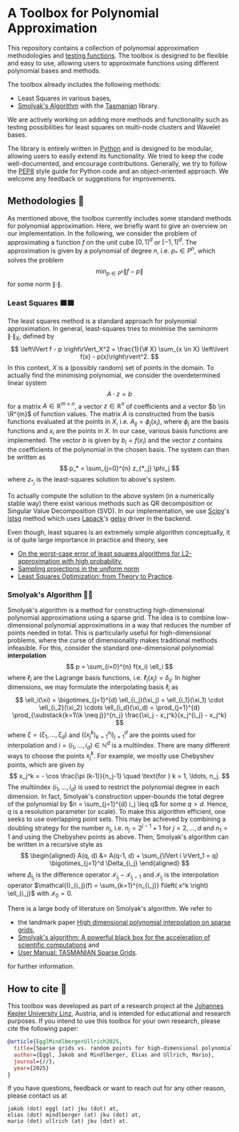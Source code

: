# A Toolbox for Polynomial Approximation

This repository contains a collection of polynomial approximation methodologies and [testing functions](https://www.sfu.ca/~ssurjano/integration.html). The toolbox is designed to be flexible and easy to use, allowing users to approximate functions using different polynomial bases and methods.

The toolbox already includes the following methods:
- Least Squares in various bases,
- [Smolyak's Algorithm](https://encyclopediaofmath.org/wiki/Smolyak_algorithm) with the [Tasmanian](https://github.com/ORNL/TASMANIAN) library.

We are actively working on adding more methods and functionality such as testing possibilities for least squares on multi-node clusters and Wavelet bases.

The library is entirely written in [Python](https://www.python.org) and is designed to be modular, allowing users to easily extend its functionality. We tried to keep the code well-documented, and encourage contributions. Generally, we try to follow the [PEP8](https://peps.python.org/pep-0008/) style guide for Python code and an object-oriented approach.
We welcome any feedback or suggestions for improvements.

## Methodologies 🧮

As mentioned above, the toolbox currently includes some standard methods for polynomial approximation. Here, we briefly want to give an overview on our implementation. In the following, we consider the problem of approximating a function $f$ on the unit cube $[0,1]^d$ or $[-1,1]^d$. The approximation is given by a polynomial of degree $n$, i.e. $p_* \in P^n$, which solves the problem
$$
    \min_{p \in P^n} \left\lVert f - p \right\rVert
$$
for some norm $\left\lVert \cdot \right\rVert$.

### Least Squares 🟧🟩

The least squares method is a standard approach for polynomial approximation. In general, least-squares tries to minimise the seminorm $\left\lVert \cdot \right\rVert_X$, defined by
$$
    \left\lVert f - p \right\rVert_X^2 = \frac{1}{\# X} \sum_{x \in X} \left\lvert f(x) - p(x)\right\rvert^2.
$$
In this context, $X$ is a (possibly random) set of points in the domain. To actually find the minimising polynomial, we consider the overdetermined linear system
$$
    A \cdot z = b
$$
for a matrix $A \in \mathbb{R}^{m \times n}$, a vector $z \in \mathbb{R}^n$ of coefficients and a vector $b \in \R^{m}$ of function values. The matrix $A$ is constructed from the basis functions evaluated at the points in $X$, i.e. $A_{ij} = \phi_j(x_i)$, where $\phi_j$ are the basis functions and $x_i$ are the points in $X$. In our case, various basis functions are implemented. The vector $b$ is given by $b_i = f(x_i)$ and the vector $z$ contains the coefficients of the polynomial in the chosen basis. The system can then be written as
$$
    p_* = \sum_{j=0}^{n} z_{*_j} \phi_j
$$
where $z_{*_j}$ is the least-squares solution to above's system.

To actually compute the solution to the above system (in a numerically stable way) there exist various methods such as QR decomposition or Singular Value Decomposition (SVD). In our implementation, we use [Scipy](https://scipy.org)'s [lstsq](https://docs.scipy.org/doc/scipy/reference/generated/scipy.linalg.lstsq.html) method which uses [Lapack](https://www.netlib.org/lapack/)'s [gelsy](https://www.netlib.org/lapack/explore-html/dc/d8b/group__gelsy.html) driver in the backend.

Even though, least squares is an extremely simple algorithm conceptually, it is of quite large importance in practice and theory, see

- [On the worst-case error of least squares algorithms for L2-approximation with high probability](https://arxiv.org/abs/2003.11947),
- [Sampling projections in the uniform norm](https://arxiv.org/abs/2401.02220)
- [Least Squares Optimization: from Theory to Practice](https://arxiv.org/abs/2002.11051).

### Smolyak's Algorithm 🤯🚀

Smolyak's algorithm is a method for constructing high-dimensional polynomial approximations using a sparse grid. The idea is to combine low-dimensional polynomial approximations in a way that reduces the number of points needed in total. This is particularly useful for high-dimensional problems, where the curse of dimensionality makes traditional methods infeasible. For this, consider the standard one-dimensional polynomial __interpolation__
$$
    p = \sum_{i=0}^{n} f(x_i) \ell_i
$$
where $\ell_i$ are the Lagrange basis functions, i.e. $\ell_i(x_j) = \delta_{ij}$. In higher dimensions, we may formulate the interpolating basis $\ell_i$ as
$$
    \ell_i(\xi) = \bigotimes_{j=1}^{d} \ell_{i_j}(\xi_j) = \ell_{i_1}(\xi_1) \cdot \ell_{i_2}(\xi_2) \cdots \ell_{i_d}(\xi_d) = \prod_{j=1}^{d} \prod_{\substack{k=1\\k \neq j}}^{n_j} \frac{\xi_j - x_j^k}{x_j^{i_j} - x_j^k}
$$
where $\xi = (\xi_1, \ldots, \xi_d)$ and $\left( \left( x_j^k \right)_{k=1}^{n_j}\right)_{j=1}^d$ are the points used for interpolation and $i = (i_1, \dots, i_d) \in \mathbb{N}^d$ is a multiindex. There are many different ways to choose the points $x_j^k$. For example, we mostly use Chebyshev points, which are given by
$$
    x_j^k = - \cos \frac{\pi (k-1)}{n_j-1} \quad \text{for } k = 1, \ldots, n_j.
$$
The multiindex $(i_1, \ldots, i_d)$ is used to restrict the polynomial degree in each dimension. In fact, Smolyak's construction upper-bounds the total degree of the polynomial by $n = \sum_{j=1}^{d} i_j \leq q$ for some $q > d$. Hence, $q$ is a resolution parameter (or scale). To make this algorithm efficient, one seeks to use overlapping point sets. This may be achieved by combining a doubling strategy for the number $n_j$, i.e. $n_j = 2^{j-1}+1$ for $j = 2, \dots, d$ and $n_1=1$ and using the Chebyshev points as above. Then, Smolyak's algorithm can be written in a recursive style as
$$
    \begin{aligned}
        A(q, d) &= A(q-1, d) + \sum_{\lVert i \rVert_1 = q} \bigotimes_{j=1}^d \Delta_{i_j}
    \end{aligned}
$$
where $\Delta_{i_j}$ is the difference operator $\mathcal{I}_{i_j} - \mathcal{I}_{i_j-1}$ and $\mathcal{I}_{i_j}$ is the interpolation operator $\mathcal{I}_{i_j}(f) = \sum_{k=1}^{n_{i_j}} f\left( x^k \right) \ell_{i_j}$ with $\mathcal{I_0=0}$.

There is a large body of literature on Smolyak's algorithm. We refer to

- the landmark paper [High dimensional polynomial interpolation on sparse grids](https://link.springer.com/article/10.1023/A:1018977404843),
- [Smolyak's algorithm: A powerful black box for the acceleration of scientific computations](https://arxiv.org/abs/1703.08872) and
- [User Manual: TASMANIAN Sparse Grids](https://mkstoyanov.github.io/tasmanian_aux_files/docs/TasmanianMathManual.pdf).

for further information.

## How to cite 📝

This toolbox was developed as part of a research project at the [Johannes Kepler University Linz](jku.at), Austria, and is intended for educational and research purposes. If you intend to use this toolbox for your own research, please cite the following paper:

```bibtex
@article{EgglMindlbergerUllrich2025,
  title={Sparse grids vs. random points for high-dimensional polynomial approximation},
  author={Eggl, Jakob and Mindlberger, Elias and Ullrich, Mario},
  journal={//},
  year={2025}
}
```

If you have questions, feedback or want to reach out for any other reason, please contact us at

    jakob (dot) eggl (at) jku (dot) at,
    elias (dot) mindlberger (at) jku (dot) at,
    mario (dot) ullrich (at) jku (dot) at.